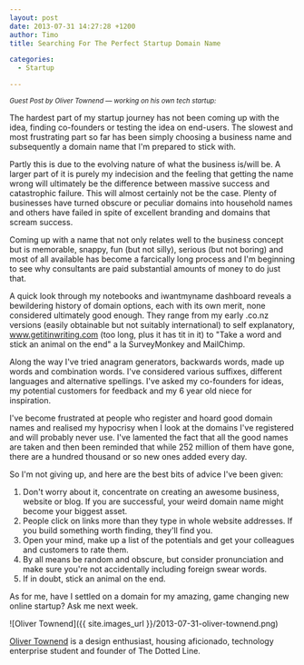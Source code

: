 ```yaml
---
layout: post
date: 2013-07-31 14:27:28 +1200
author: Timo
title: Searching For The Perfect Startup Domain Name

categories:
  - Startup

---
```


_<small>Guest Post by Oliver Townend &mdash; working on his own tech startup:</small>_

The hardest part of my startup journey has not been coming up with the idea, finding co-founders or testing the idea on end-users. The slowest and most frustrating part so far has been simply choosing a business name and subsequently a domain name that I'm prepared to stick with. 

Partly this is due to the evolving nature of what the business is/will be. A larger part of it is purely my indecision and the feeling that getting the name wrong will ultimately be the difference between massive success and catastrophic failure. This will almost certainly not be the case. Plenty of businesses have turned obscure or peculiar domains into household names and others have failed in spite of excellent branding and domains that scream success.

Coming up with a name that not only relates well to the business concept but is memorable, snappy, fun (but not silly), serious (but not boring) and most of all available has become a farcically long process and I'm beginning to see why consultants are paid substantial amounts of money to do just that. 

A quick look through my notebooks and iwantmyname dashboard reveals a bewildering history of domain options, each with its own merit, none considered ultimately good enough. They range from my early .co.nz versions (easily obtainable but not suitably international) to self explanatory, www.getitinwriting.com (too long, plus it has tit in it) to "Take a word and stick an animal on the end" a la SurveyMonkey and MailChimp. 

Along the way I've tried anagram generators, backwards words, made up words and combination words. I've considered various suffixes, different languages and alternative spellings. I've asked my co-founders for ideas, my potential customers for feedback and my 6 year old niece for inspiration. 

I've become frustrated at people who register and hoard good domain names and realised my hypocrisy when I look at the domains I've registered and will probably never use. I've lamented the fact that all the good names are taken and 
then been reminded that while 252 million of them have gone, there are a hundred thousand or so new ones added every day. 

So I'm not giving up, and here are the best bits of advice I've been given:

1. Don't worry about it, concentrate on creating an awesome business, website or blog. If you are successful, your weird domain name might become your biggest asset.
2. People click on links more than they type in whole website addresses. If you build something worth finding, they'll find you.
3. Open your mind, make up a list of the potentials and get your colleagues and customers to rate them.
4. By all means be random and obscure, but consider pronunciation and make sure you're not accidentally including foreign swear words.
5. If in doubt, stick an animal on the end.

As for me, have I settled on a domain for my amazing, game changing new online startup? Ask me next week.

![Oliver Townend]({{ site.images_url }}/2013-07-31-oliver-townend.png)

[Oliver Townend](http://www.townend.co.nz/) is a design enthusiast, housing aficionado, technology enterprise student and founder of The Dotted Line.
